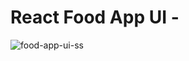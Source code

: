 # React Food App UI -
![food-app-ui-ss](https://user-images.githubusercontent.com/100152824/166481349-10a8c06a-186e-4b2f-8fd0-fa140dae528c.png)
